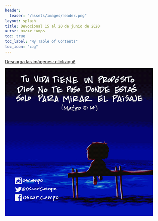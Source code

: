 ```yaml
---
header:
  teaser: "/assets/images/header.png"
layout: splash
title: Devocional 15 al 20 de junio de 2020
autor: Oscar Campo
toc: true
toc_label: "My Table of Contents"
toc_icon: "cog"
---
```

[Descarga las imágenes: click aquí!](/assets/downloads/Devo15-20jun2020.pdf)


[![](/assets/images/Devo15-20jun2020.gif)](/assets/downloads/Devo15-20jun2020.pdf)
